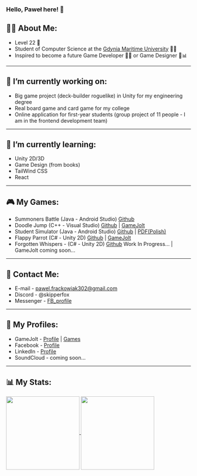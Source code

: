 ### Hello, Paweł here! 👋 

## 🙋‍♂️ About Me:

- Level 22 👾
- Student of Computer Science at the [Gdynia Maritime University](https://umg.edu.pl) 👨‍🎓
- Inspired to become a future Game Developer 👨‍💻 or Game Designer 📝📊

---

## 🔭 I’m currently working on:
  - Big game project (deck-builder roguelike) in Unity for my engineering degree
  - Real board game and card game for my college
  - Online application for first-year students (group project of 11 people - I am in the frontend development team)

---

## 🌱 I’m currently learning:
  - Unity 2D/3D
  - Game Design (from books)
  - TailWind CSS
  - React

---

## 🎮 My Games:
  - Summoners Battle (Java - Android Studio) [Github](https://github.com/pfrackowiak01/Summoners_Battle_Game)
  - Doodle Jump (C++ - Visual Studio) [Github](https://github.com/pfrackowiak01/Doodle_Jump_Game) | [GameJolt](https://gamejolt.com/games/doodlejump/807497)
  - Student Simulator (Java - Android Studio) [Github](https://github.com/pfrackowiak01/Student_Simulator) | [PDF(Polish)](https://github.com/pfrackowiak01/Student_Simulator/blob/main/Opis_Aplikacji_Pawel_Frackowiak.pdf)
  - Flappy Parrot (C\# - Unity 2D) [Github](https://github.com/pfrackowiak01/Flappy_Parrot_Game) | [GameJolt](https://gamejolt.com/games/flappyparrot/817512)
  - Forgotten Whispers - (C\# - Unity 2D) [Github](https://github.com/pfrackowiak01/Forgotten_Whispers_Game) Work In Progress... | GameJolt coming soon...

---

## 🤝 Contact Me:
  - E-mail - pawel.frackowiak302@gmail.com
  - Discord - @skipperfox
  - Messenger - [FB_profile](https://www.facebook.com/profile.php?id=100005886931485)

---

## 🔗 My Profiles:
  - GameJolt - [Profile](https://gamejolt.com/@SkipperFox) | [Games](https://gamejolt.com/@SkipperFox/games)
  - Facebook - [Profile](https://www.facebook.com/profile.php?id=100005886931485)
  - LinkedIn - [Profile](https://www.linkedin.com/in/paweł-frąckowiak-1a8019277/)
  - SoundCloud - coming soon...

---

## 📊 My Stats:

<a href="https://github.com/anuraghazra/github-readme-stats">
  <img height=200 align="center" src="https://github-readme-stats.vercel.app/api?username=pfrackowiak01&show_icons=true&rank_icon=github&theme=transparent" />
</a>
<a href="https://github.com/anuraghazra/convoychat">
  <img height=200 align="center" src="https://github-readme-stats.vercel.app/api/top-langs?username=pfrackowiak01&layout=compact&langs_count=8&card_width=320&theme=transparent" />
</a>



